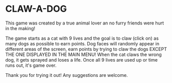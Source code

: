# CLAW-A-DOG

This game was created by a true animal lover an no furry friends were hurt in the making!

The game starts as a cat with 9 lives and the goal is to claw (click on) as many dogs as possible to earn points. 
Dog faces will randomly appear in different areas of the screen, earn points by trying to claw the dogs EXCEPT THE ONE DISPLAYED IN THE MAIN MENU! 
When the cat claws the wrong dog, it gets sprayed and loses a life. Once all 9 lives are used up or time runs out, it's game over.

Thank you for trying it out! Any suggestions are welcome.
